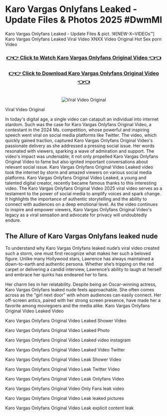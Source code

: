 # Karo Vargas Onlyfans Leaked - Update Files & Photos 2025 #DwmMl

Karo Vargas Onlyfans Leaked - Update Files & pict. !#[NEW-X~VIDEOs™] Karo Vargas Onlyfans Leaked Viral Video XNXX Video Original Hot Sex porn Video
<br>
<div align="center">
<h3><a href="https://links2leaks.com?utm_source=karovargas&utm_medium=gitlong" rel="nofollow">👉👉 Click to Watch Karo Vargas Onlyfans Original Video 👈👈</a></h3>
<h3><a href="https://links2leaks.com?utm_source=karovargas&utm_medium=gitlong" rel="nofollow">👉👉 Click to Download Karo Vargas Onlyfans Original Video 👈👈</a></h3>
<br>
<a href="https://links2leaks.com?utm_source=karovargas&utm_medium=gitlong" rel="nofollow"><img src="https://i.ibb.co/Gkj2r4b/banner.png" alt="Viral Video Original" style="max-width: 100%; display: inline-block;" data-target="animated-image.originalImage"></a>
</div>

Viral Video Original

In today's digital age, a single video can catapult an individual into internet stardom. Such was the case for Karo Vargas Onlyfans Original Video, a contestant in the 2024 Ms. competition, whose powerful and inspiring speech went viral on social media platforms like Twitter.
The video, which quickly gained traction, captured Karo Vargas Onlyfans Original Video's passionate delivery as she addressed a pressing social issue. Her words resonated with viewers, sparking a wave of admiration and support. The video's impact was undeniable; it not only propelled Karo Vargas Onlyfans Original Video to fame but also ignited important conversations about relevant social issue.
Karo Vargas Onlyfans Original Video Leaked video took the internet by storm and amazed viewers on various social media platforms. Karo Vargas Onlyfans Original Video Leaked, a young and talented digital creator, recently became famous thanks to this interesting video.
The Karo Vargas Onlyfans Original Video 2025 viral video serves as a testament to the power of social media to amplify voices and spark change. It highlights the importance of authentic storytelling and the ability to connect with audiences on a deep emotional level. As the video continues to inspire and empower viewers, Karo Vargas Onlyfans Original Video's legacy as a viral sensation and advocate for privacy will undoubtedly endure.

<h2>The Allure of Karo Vargas Onlyfans leaked nude</h2>


To understand why Karo Vargas Onlyfans leaked nude’s viral video created such a storm, one must first recognize what makes her such a beloved figure. Unlike many Hollywood stars, Lawrence has always maintained a down-to-earth and authentic persona. Whether she’s tripping on the red carpet or delivering a candid interview, Lawrence’s ability to laugh at herself and embrace her quirks has endeared her to fans.

Her charm lies in her relatability. Despite being an Oscar-winning actress, Karo Vargas Onlyfans leaked nude feels approachable. She often comes across as the "girl next door" with whom audiences can easily connect. Her off-screen antics, paired with her strong screen presence, have made her a favorite among moviegoers and the media alike.
Karo Vargas Onlyfans Original Video Leaked Video

Karo Vargas Onlyfans Original Video Leaked Shower Video

Karo Vargas Onlyfans Original Video Leaked Photo

Karo Vargas Onlyfans Original Video Leaked video instagram

Karo Vargas Onlyfans Original Video Leaked Video Twitter

Karo Vargas Onlyfans Original Video Leak Shower Video

Karo Vargas Onlyfans Original Video Leak Twitter Video

Karo Vargas Onlyfans Original Video Leak Onlyfans Video

Karo Vargas Onlyfans Original Video Only Fans leak video

Karo Vargas Onlyfans Original Video Leak leaked pictures

Karo Vargas Onlyfans Original Video Leak explicit content leak